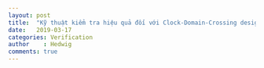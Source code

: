```yaml
---
layout: post
title:  "Kỹ thuật kiểm tra hiệu quả đối với Clock-Domain-Crossing design"
date:   2019-03-17
categories: Verification
author    : Hedwig
comments: true
---
```



